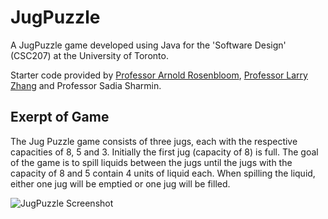 # JugPuzzle
A JugPuzzle game developed using Java for the 'Software Design' (CSC207) at the University of Toronto.

Starter code provided by [Professor Arnold Rosenbloom](http://www.cs.toronto.edu/~arnold/), 
[Professor Larry Zhang](http://www.cs.utoronto.ca/~ylzhang/) and Professor Sadia Sharmin.

## Exerpt of Game
The Jug Puzzle game consists of three jugs, each with the respective capacities of 8, 5 and 3. 
Initially the first jug (capacity of 8) is full. The goal of the game is to spill liquids between the jugs until the jugs with the capacity of 8 and 5 contain 4 units of liquid each.
When spilling the liquid, either one jug will be emptied or one jug will be filled.

![JugPuzzle Screenshot](https://github.com/jonhoofficial/JugPuzzle/blob/master/JugPuzzleScreenshot.png)

